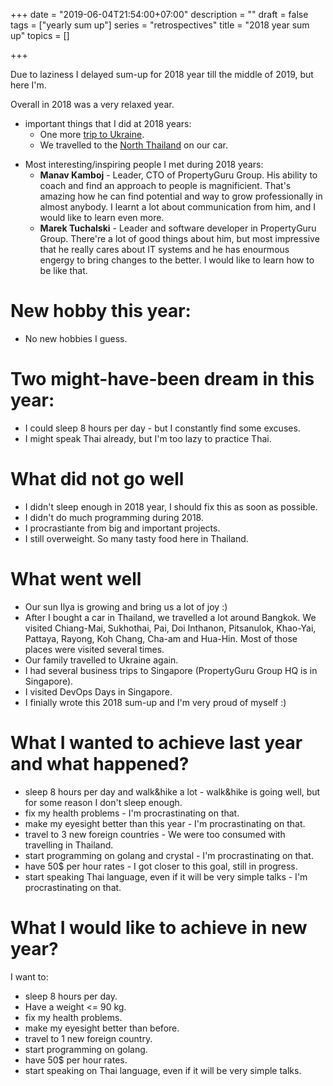 +++
date = "2019-06-04T21:54:00+07:00"
description = ""
draft = false
tags = ["yearly sum up"]
series = "retrospectives"
title = "2018 year sum up"
topics = []

+++

Due to laziness I delayed sum-up for 2018 year till the middle of 2019, but here I'm.

Overall in 2018 was a very relaxed year.

* important things that I did at 2018 years:
    * One more [trip to Ukraine](/img/ukraine_in_june.jpg).
    * We travelled to the [North Thailand](/img/north_of_thailand.jpg) on our car.

<!--more-->

* Most interesting/inspiring people I met during 2018 years:
    * **Manav Kamboj** - Leader, CTO of PropertyGuru Group. His ability to coach and find an approach to people is magnificient. That's amazing how he can find potential and way to grow professionally in almost anybody. I learnt a lot about communication from him, and I would like to learn even more.
    * **Marek Tuchalski** - Leader and software developer in PropertyGuru Group. There're a lot of good things about him, but most impressive that he really cares about IT systems and he has enourmous engergy to bring changes to the better. I would like to learn how to be like that.

# New hobby this year:

* No new hobbies I guess.

# Two might-have-been dream in this year:

* I could sleep 8 hours per day - but I constantly find some excuses.
* I might speak Thai already, but I'm too lazy to practice Thai.

# What did not go well

* I didn't sleep enough in 2018 year, I should fix this as soon as possible.
* I didn't do much programming during 2018.
* I procrastiante from big and important projects.
* I still overweight. So many tasty food here in Thailand.

# What went well

* Our sun Ilya is growing and bring us a lot of joy :)
* After I bought a car in Thailand, we travelled a lot around Bangkok. We visited Chiang-Mai, Sukhothai, Pai, Doi Inthanon, Pitsanulok, Khao-Yai, Pattaya, Rayong, Koh Chang, Cha-am and Hua-Hin. Most of those places were visited several times.
* Our family travelled to Ukraine again.
* I had several business trips to Singapore (PropertyGuru Group HQ is in Singapore).
* I visited DevOps Days in Singapore.
* I finially wrote this 2018 sum-up and I'm very proud of myself :)

# What I wanted to achieve last year and what happened?

* sleep 8 hours per day and walk&hike a lot - walk&hike is going well, but for some reason I don't sleep enough.
* fix my health problems - I'm procrastinating on that.
* make my eyesight better than this year - I'm procrastinating on that.
* travel to 3 new foreign countries - We were too consumed with travelling in Thailand.
* start programming on golang and crystal - I'm procrastinating on that.
* have 50$ per hour rates - I got closer to this goal, still in progress.
* start speaking Thai language, even if it will be very simple talks - I'm procrastinating on that.

# What I would like to achieve in new year?

I want to:

* sleep 8 hours per day.
* Have a weight <= 90 kg.
* fix my health problems.
* make my eyesight better than before.
* travel to 1 new foreign country.
* start programming on golang.
* have 50$ per hour rates.
* start speaking on Thai language, even if it will be very simple talks.
